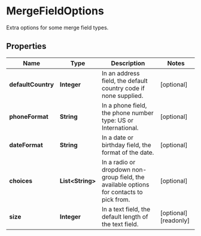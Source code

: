 

# MergeFieldOptions

Extra options for some merge field types.

## Properties

| Name | Type | Description | Notes |
|------------ | ------------- | ------------- | -------------|
|**defaultCountry** | **Integer** | In an address field, the default country code if none supplied. |  [optional] |
|**phoneFormat** | **String** | In a phone field, the phone number type: US or International. |  [optional] |
|**dateFormat** | **String** | In a date or birthday field, the format of the date. |  [optional] |
|**choices** | **List&lt;String&gt;** | In a radio or dropdown non-group field, the available options for contacts to pick from. |  [optional] |
|**size** | **Integer** | In a text field, the default length of the text field. |  [optional] [readonly] |



